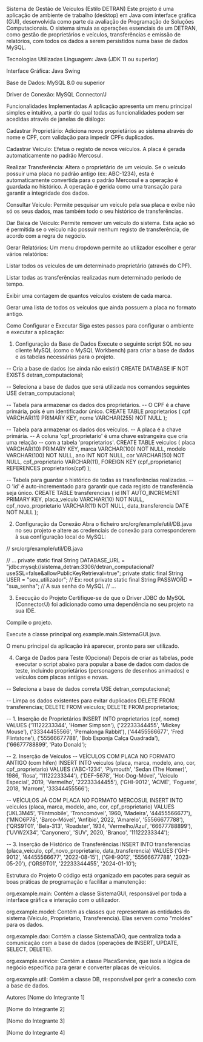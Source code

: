 Sistema de Gestão de Veículos (Estilo DETRAN)
Este projeto é uma aplicação de ambiente de trabalho (desktop) em Java com interface gráfica (GUI), desenvolvida como parte da avaliação de Programação de Soluções Computacionais. O sistema simula as operações essenciais de um DETRAN, como gestão de proprietários e veículos, transferências e emissão de relatórios, com todos os dados a serem persistidos numa base de dados MySQL.

Tecnologias Utilizadas
Linguagem: Java (JDK 11 ou superior)

Interface Gráfica: Java Swing

Base de Dados: MySQL 8.0 ou superior

Driver de Conexão: MySQL Connector/J

Funcionalidades Implementadas
A aplicação apresenta um menu principal simples e intuitivo, a partir do qual todas as funcionalidades podem ser acedidas através de janelas de diálogo:

Cadastrar Proprietário: Adiciona novos proprietários ao sistema através do nome e CPF, com validação para impedir CPFs duplicados.

Cadastrar Veículo: Efetua o registo de novos veículos. A placa é gerada automaticamente no padrão Mercosul.

Realizar Transferência: Altera o proprietário de um veículo. Se o veículo possuir uma placa no padrão antigo (ex: ABC-1234), esta é automaticamente convertida para o padrão Mercosul e a operação é guardada no histórico. A operação é gerida como uma transação para garantir a integridade dos dados.

Consultar Veículo: Permite pesquisar um veículo pela sua placa e exibe não só os seus dados, mas também todo o seu histórico de transferências.

Dar Baixa de Veículo: Permite remover um veículo do sistema. Esta ação só é permitida se o veículo não possuir nenhum registo de transferência, de acordo com a regra de negócio.

Gerar Relatórios: Um menu dropdown permite ao utilizador escolher e gerar vários relatórios:

Listar todos os veículos de um determinado proprietário (através do CPF).

Listar todas as transferências realizadas num determinado período de tempo.

Exibir uma contagem de quantos veículos existem de cada marca.

Gerar uma lista de todos os veículos que ainda possuem a placa no formato antigo.

Como Configurar e Executar
Siga estes passos para configurar o ambiente e executar a aplicação:

1. Configuração da Base de Dados
Execute o seguinte script SQL no seu cliente MySQL (como o MySQL Workbench) para criar a base de dados e as tabelas necessárias para o projeto.

-- Cria a base de dados (se ainda não existir)
CREATE DATABASE IF NOT EXISTS detran_computacional;

-- Seleciona a base de dados que será utilizada nos comandos seguintes
USE detran_computacional;

-- Tabela para armazenar os dados dos proprietários.
-- O CPF é a chave primária, pois é um identificador único.
CREATE TABLE proprietarios (
    cpf VARCHAR(11) PRIMARY KEY,
    nome VARCHAR(255) NOT NULL
);

-- Tabela para armazenar os dados dos veículos.
-- A placa é a chave primária.
-- A coluna 'cpf_proprietario' é uma chave estrangeira que cria uma relação
-- com a tabela 'proprietarios'.
CREATE TABLE veiculos (
    placa VARCHAR(10) PRIMARY KEY,
    marca VARCHAR(100) NOT NULL,
    modelo VARCHAR(100) NOT NULL,
    ano INT NOT NULL,
    cor VARCHAR(50) NOT NULL,
    cpf_proprietario VARCHAR(11),
    FOREIGN KEY (cpf_proprietario) REFERENCES proprietarios(cpf)
);

-- Tabela para guardar o histórico de todas as transferências realizadas.
-- O 'id' é auto-incrementado para garantir que cada registo de transferência seja único.
CREATE TABLE transferencias (
    id INT AUTO_INCREMENT PRIMARY KEY,
    placa_veiculo VARCHAR(10) NOT NULL,
    cpf_novo_proprietario VARCHAR(11) NOT NULL,
    data_transferencia DATE NOT NULL
);

2. Configuração da Conexão
Abra o ficheiro src/org/example/util/DB.java no seu projeto e altere as credenciais de conexão para corresponderem à sua configuração local do MySQL:

// src/org/example/util/DB.java

// ...
private static final String DATABASE_URL = "jdbc:mysql://sistema_detran:3306/detran_computacional?useSSL=false&allowPublicKeyRetrieval=true";
private static final String USER = "seu_utilizador"; // Ex: root
private static final String PASSWORD = "sua_senha"; // A sua senha do MySQL
// ...

3. Execução do Projeto
Certifique-se de que o Driver JDBC do MySQL (Connector/J) foi adicionado como uma dependência no seu projeto na sua IDE.

Compile o projeto.

Execute a classe principal org.example.main.SistemaGUI.java.

O menu principal da aplicação irá aparecer, pronto para ser utilizado.

4. Carga de Dados para Teste (Opcional)
Depois de criar as tabelas, pode executar o script abaixo para popular a base de dados com dados de teste, incluindo proprietários (personagens de desenhos animados) e veículos com placas antigas e novas.

-- Seleciona a base de dados correta
USE detran_computacional;

-- Limpa os dados existentes para evitar duplicados
DELETE FROM transferencias;
DELETE FROM veiculos;
DELETE FROM proprietarios;

-- 1. Inserção de Proprietários
INSERT INTO proprietarios (cpf, nome) VALUES
('11122233344', 'Homer Simpson'),
('22233344455', 'Mickey Mouse'),
('33344455566', 'Pernalonga Rabbit'),
('44455566677', 'Fred Flintstone'),
('55566677788', 'Bob Esponja Calça Quadrada'),
('66677788899', 'Pato Donald');

-- 2. Inserção de Veículos
-- VEÍCULOS COM PLACA NO FORMATO ANTIGO (com hífen)
INSERT INTO veiculos (placa, marca, modelo, ano, cor, cpf_proprietario) VALUES
('ABC-1234', 'Plymouth', 'Sedan (The Homer)', 1986, 'Rosa', '11122233344'),
('DEF-5678', 'Hot-Dog-Móvel', 'Veículo Especial', 2019, 'Vermelho', '22233344455'),
('GHI-9012', 'ACME', 'Foguete', 2018, 'Marrom', '33344455566');

-- VEÍCULOS JÁ COM PLACA NO FORMATO MERCOSUL
INSERT INTO veiculos (placa, marca, modelo, ano, cor, cpf_proprietario) VALUES
('JKL3M45', 'Flintmobile', 'Troncomóvel', 1960, 'Madeira', '44455566677'),
('MNO6P78', 'Barco-Móvel', 'Anfíbio', 2022, 'Amarelo', '55566677788'),
('QRS9T01', 'Bela-313', 'Roadster', 1934, 'Vermelho/Azul', '66677788899'),
('UVW2X34', 'Canyonero', 'SUV', 2020, 'Branco', '11122233344');

-- 3. Inserção de Histórico de Transferências
INSERT INTO transferencias (placa_veiculo, cpf_novo_proprietario, data_transferencia) VALUES
('GHI-9012', '44455566677', '2022-08-15'),
('GHI-9012', '55566677788', '2023-05-20'),
('QRS9T01', '22233344455', '2024-01-10');

Estrutura do Projeto
O código está organizado em pacotes para seguir as boas práticas de programação e facilitar a manutenção:

org.example.main: Contém a classe SistemaGUI, responsável por toda a interface gráfica e interação com o utilizador.

org.example.model: Contém as classes que representam as entidades do sistema (Veiculo, Proprietario, Transferencia). Elas servem como "moldes" para os dados.

org.example.dao: Contém a classe SistemaDAO, que centraliza toda a comunicação com a base de dados (operações de INSERT, UPDATE, SELECT, DELETE).

org.example.service: Contém a classe PlacaService, que isola a lógica de negócio específica para gerar e converter placas de veículos.

org.example.util: Contém a classe DB, responsável por gerir a conexão com a base de dados.

Autores
[Nome do Integrante 1]

[Nome do Integrante 2]

[Nome do Integrante 3]

[Nome do Integrante 4]
